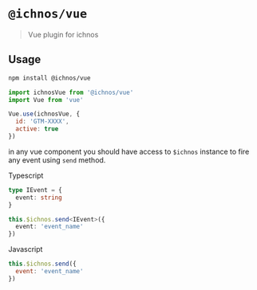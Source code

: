 # `@ichnos/vue`

> Vue plugin for ichnos

## Usage

```bash
npm install @ichnos/vue
```

```javascript
import ichnosVue from '@ichnos/vue'
import Vue from 'vue'

Vue.use(ichnosVue, {
  id: 'GTM-XXXX',
  active: true
})
```

in any vue component you should have access to `$ichnos` instance to fire any event using `send` method.

Typescript

```typescript
type IEvent = {
  event: string
}

this.$ichnos.send<IEvent>({
  event: 'event_name'
})
```

Javascript

```javascript
this.$ichnos.send({
  event: 'event_name'
})
```
